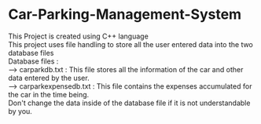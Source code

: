 # Car-Parking-Management-System
This Project is created using C++ language <br />
This project uses file handling to store all the user entered data into the two database files <br />
Database files : <br />
    --> carparkdb.txt : This file stores all the information of the car and other data entered by the user. <br />
    --> carparkexpensedb.txt : This file contains the expenses accumulated for the car in the time being. <br />
Don't change the data inside of the database file if it is not understandable by you.
